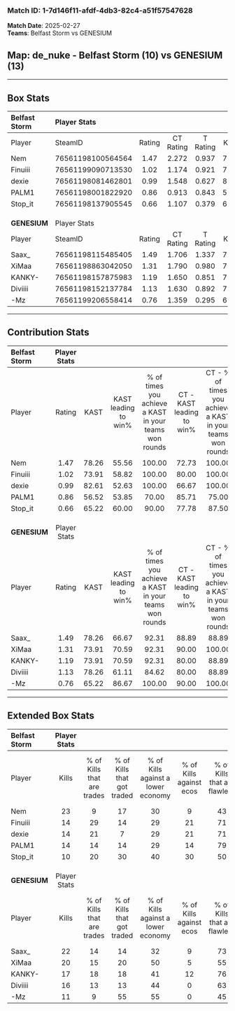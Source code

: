 ### Match ID: 1-7d146f11-afdf-4db3-82c4-a51f57547628  
**Match Date**: 2025-02-27  
**Teams**: Belfast Storm vs GENESIUM  

## **Map**: de_nuke - Belfast Storm (10) vs GENESIUM (13)  
---  

## Box Stats  

| **Belfast Storm** | Player Stats      |        |           |          |       |       |       |         |        |      |     |
| :- | :- | :-: | :-: | :-: | :-: | :-: | :-: | :-: | :-: | :-: | :-: |
| Player            | SteamID           | Rating | CT Rating | T Rating | KAST  |  ADR  | Kills | Assists | Deaths | K/D  | HS% |
| Nem               | 76561198100564564 |  1.47  |   2.272   |  0.937   | 78.26 | 106.9 |  23   |    6    |   17   | 1.35 | 52  |
| Finuiii           | 76561199090713530 |  1.02  |   1.174   |  0.921   | 73.91 | 71.4  |  14   |    7    |   16   | 0.88 | 78  |
| dexie             | 76561198081462801 |  0.99  |   1.548   |  0.627   | 82.61 | 57.4  |  14   |    2    |   17   | 0.82 | 28  |
| PALM1             | 76561198001822920 |  0.86  |   0.913   |  0.843   | 56.52 | 71.4  |  14   |    5    |   17   | 0.82 | 50  |
| Stop_it           | 76561198137905545 |  0.66  |   1.107   |  0.379   | 65.22 | 51.3  |  10   |    6    |   19   | 0.53 | 30  |
|                   |                   |        |           |          |       |       |       |         |        |      |     |
|                   |                   |        |           |          |       |       |       |         |        |      |     |
|                   |                   |        |           |          |       |       |       |         |        |      |     |
| **GENESIUM**      | Player Stats      |        |           |          |       |       |       |         |        |      |     |
| Player            | SteamID           | Rating | CT Rating | T Rating | KAST  |  ADR  | Kills | Assists | Deaths | K/D  | HS% |
| Saax_             | 76561198115485405 |  1.49  |   1.706   |  1.337   | 78.26 | 90.7  |  22   |    4    |   12   | 1.83 | 59  |
| XiMaa             | 76561198863042050 |  1.31  |   1.790   |  0.980   | 73.91 | 94.4  |  20   |    7    |   16   | 1.25 | 60  |
| KANKY-            | 76561198157875983 |  1.19  |   1.650   |  0.851   | 73.91 | 82.5  |  17   |    7    |   15   | 1.13 | 64  |
| Diviiii           | 76561198152137784 |  1.13  |   1.630   |  0.892   | 78.26 | 78.9  |  16   |    3    |   16   | 1.00 | 25  |
| -Mz               | 76561199206558414 |  0.76  |   1.359   |  0.295   | 65.22 | 52.7  |  11   |    2    |   16   | 0.69 | 27  |
---  

## Contribution Stats  

| **Belfast Storm** | Player Stats |       |                      |                                                        |                           |                                                             |                          |                                                            |
| :- | :-: | :-: | :-: | :-: | :-: | :-: | :-: | :-: |
| Player            |    Rating    | KAST  | KAST leading to win% | % of times you achieve a KAST in your teams won rounds | CT - KAST leading to win% | CT - % of times you achieve a KAST in your teams won rounds | T - KAST leading to win% | T - % of times you achieve a KAST in your teams won rounds |
| Nem               |     1.47     | 78.26 |        55.56         |                         100.00                         |           72.73           |                           100.00                            |          28.57           |                           100.00                           |
| Finuiii           |     1.02     | 73.91 |        58.82         |                         100.00                         |           80.00           |                           100.00                            |          28.57           |                           100.00                           |
| dexie             |     0.99     | 82.61 |        52.63         |                         100.00                         |           66.67           |                           100.00                            |          28.57           |                           100.00                           |
| PALM1             |     0.86     | 56.52 |        53.85         |                         70.00                          |           85.71           |                            75.00                            |          16.67           |                           50.00                            |
| Stop_it           |     0.66     | 65.22 |        60.00         |                         90.00                          |           77.78           |                            87.50                            |          33.33           |                           100.00                           |
|                   |              |       |                      |                                                        |                           |                                                             |                          |                                                            |
|                   |              |       |                      |                                                        |                           |                                                             |                          |                                                            |
|                   |              |       |                      |                                                        |                           |                                                             |                          |                                                            |
| **GENESIUM**      | Player Stats |       |                      |                                                        |                           |                                                             |                          |                                                            |
| Player            |    Rating    | KAST  | KAST leading to win% | % of times you achieve a KAST in your teams won rounds | CT - KAST leading to win% | CT - % of times you achieve a KAST in your teams won rounds | T - KAST leading to win% | T - % of times you achieve a KAST in your teams won rounds |
| Saax_             |     1.49     | 78.26 |        66.67         |                         92.31                          |           88.89           |                            88.89                            |          44.44           |                           100.00                           |
| XiMaa             |     1.31     | 73.91 |        70.59         |                         92.31                          |           90.00           |                           100.00                            |          42.86           |                           75.00                            |
| KANKY-            |     1.19     | 73.91 |        70.59         |                         92.31                          |           80.00           |                            88.89                            |          57.14           |                           100.00                           |
| Diviiii           |     1.13     | 78.26 |        61.11         |                         84.62                          |           80.00           |                            88.89                            |          37.50           |                           75.00                            |
| -Mz               |     0.76     | 65.22 |        86.67         |                         100.00                         |           90.00           |                           100.00                            |          80.00           |                           100.00                           |
---  

## Extended Box Stats  

| **Belfast Storm** | Player Stats |                            |                            |                                    |                         |                              |                                 |        |                             |                                     |                          |                               |                            |
| :- | :-: | :-: | :-: | :-: | :-: | :-: | :-: | :-: | :-: | :-: | :-: | :-: | :-: |
| Player            |    Kills     | % of Kills that are trades | % of Kills that got traded | % of Kills against a lower economy | % of Kills against ecos | % of Kills that are flawless | % of Kills that are close duels | Deaths | % of Deaths that get traded | % of Deaths against a lower economy | % of Deaths against ecos | % of Deaths that are flawless | % of Deaths that are close |
| Nem               |      23      |             9              |             17             |                 30                 |            9            |              43              |                9                |   17   |             41              |                 12                  |            12            |              53               |             18             |
| Finuiii           |      14      |             29             |             14             |                 29                 |           21            |              71              |                7                |   16   |              6              |                 13                  |            6             |              69               |             6              |
| dexie             |      14      |             21             |             7              |                 29                 |           21            |              71              |                7                |   17   |             29              |                 12                  |            6             |              88               |             0              |
| PALM1             |      14      |             14             |             14             |                 29                 |           14            |              79              |                7                |   17   |              6              |                 12                  |            6             |              53               |             6              |
| Stop_it           |      10      |             20             |             30             |                 40                 |           30            |              50              |               40                |   19   |             21              |                 11                  |            5             |              63               |             5              |
|                   |              |                            |                            |                                    |                         |                              |                                 |        |                             |                                     |                          |                               |                            |
|                   |              |                            |                            |                                    |                         |                              |                                 |        |                             |                                     |                          |                               |                            |
|                   |              |                            |                            |                                    |                         |                              |                                 |        |                             |                                     |                          |                               |                            |
| **GENESIUM**      | Player Stats |                            |                            |                                    |                         |                              |                                 |        |                             |                                     |                          |                               |                            |
| Player            |    Kills     | % of Kills that are trades | % of Kills that got traded | % of Kills against a lower economy | % of Kills against ecos | % of Kills that are flawless | % of Kills that are close duels | Deaths | % of Deaths that get traded | % of Deaths against a lower economy | % of Deaths against ecos | % of Deaths that are flawless | % of Deaths that are close |
| Saax_             |      22      |             14             |             14             |                 32                 |            9            |              73              |                5                |   12   |              8              |                 25                  |            0             |              50               |             17             |
| XiMaa             |      20      |             15             |             20             |                 50                 |            5            |              55              |               15                |   16   |             13              |                 31                  |            0             |              50               |             19             |
| KANKY-            |      17      |             18             |             18             |                 41                 |           12            |              76              |                6                |   15   |             13              |                 40                  |            0             |              60               |             13             |
| Diviiii           |      16      |             13             |             13             |                 44                 |            0            |              63              |                0                |   16   |             31              |                 25                  |            0             |              63               |             13             |
| -Mz               |      11      |             9              |             55             |                 55                 |            0            |              45              |                9                |   16   |             13              |                 25                  |            0             |              75               |             0              |
